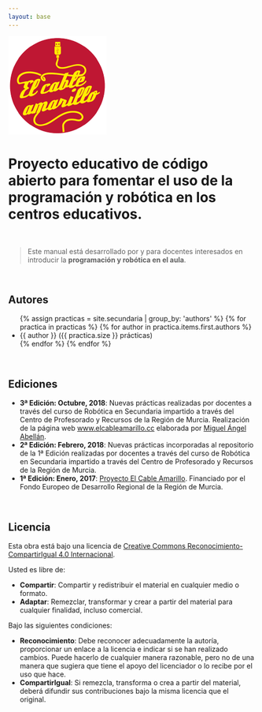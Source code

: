 ```yaml
---
layout: base
---
```


<img class="align-center" src="images/logo.png">


<h1 class="align-center"> Proyecto educativo de código abierto para fomentar el uso de la <strong>programación y robótica</strong> en los centros educativos.</h1>

<br>

> Este manual está desarrollado por y para docentes interesados en introducir la **programación y robótica en el aula**.

<br>

## Autores

<ul>
    {% assign practicas = site.secundaria | group_by: 'authors' %}
    {% for practica in practicas %}
        {% for author in practica.items.first.authors %}
            <li>{{ author }} ({{ practica.size }} prácticas)</li>
        {% endfor %}
    {% endfor %}
</ul>

<br>

## Ediciones

* **3ª Edición: Octubre, 2018**: Nuevas prácticas realizadas por docentes a través del curso de Robótica en Secundaria impartido a través del Centro de Profesorado y Recursos de la Región de Murcia. Realización de la página web www.elcableamarillo.cc elaborada por [Miguel Ángel Abellán](https://www.github.com/migueabellan).
* **2ª Edición: Febrero, 2018**: Nuevas prácticas incorporadas al repositorio de la 1ª Edición realizadas por docentes a través del curso de Robótica en Secundaria impartido a través del Centro de Profesorado y Recursos de la Región de Murcia.
* **1ª Edición: Enero, 2017**: [Proyecto El Cable Amarillo](https://github.com/ElCableAmarillo). Financiado por el Fondo Europeo de Desarrollo Regional de la Región de Murcia.

<br>

## Licencia

Esta obra está bajo una licencia de [Creative Commons Reconocimiento-CompartirIgual 4.0 Internacional](https://creativecommons.org/licenses/by-sa/4.0/deed.es_ES). 

Usted es libre de:

* **Compartir**: Compartir y redistribuir el material en cualquier medio o formato.
* **Adaptar**: Remezclar, transformar y crear a partir del material para cualquier finalidad, incluso comercial.

Bajo las siguientes condiciones:

* **Reconocimiento**: Debe reconocer adecuadamente la autoría, proporcionar un enlace a la licencia e indicar si se han realizado cambios. Puede hacerlo de cualquier manera razonable, pero no de una manera que sugiera que tiene el apoyo del licenciador o lo recibe por el uso que hace.
* **CompartirIgual**: Si remezcla, transforma o crea a partir del material, deberá difundir sus contribuciones bajo la misma licencia que el original.